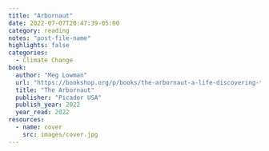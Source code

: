 ```yaml
---
title: "Arbornaut"
date: 2022-07-07T20:47:39-05:00
category: reading
notes: "post-file-name"
highlights: false
categories:
  - Climate Change
book:
  author: "Meg Lowman"
  url: "https://bookshop.org/p/books/the-arbornaut-a-life-discovering-the-eighth-continent-in-the-trees-above-us-meg-lowman/15041759?ean=9781250849182"
  title: "The Arbornaut"
  publisher: "Picador USA"
  publish_year: 2022
  year_read: 2022
resources:
  - name: cover
    src: images/cover.jpg
---
```


